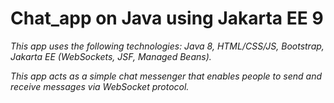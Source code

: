 # Chat_app on Java using Jakarta EE 9

*This app uses the following technologies: Java 8, HTML/CSS/JS, Bootstrap, Jakarta EE (WebSockets, JSF, Managed Beans).*

*This app acts as a simple chat messenger that enables people to send and receive messages via WebSocket protocol.*
